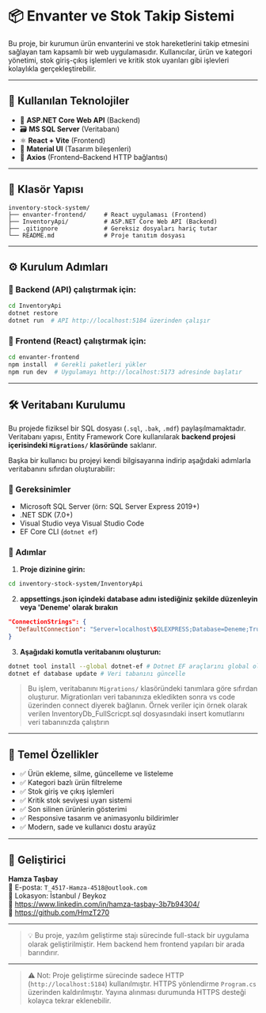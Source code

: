 # 📦 Envanter ve Stok Takip Sistemi

Bu proje, bir kurumun ürün envanterini ve stok hareketlerini takip etmesini sağlayan tam kapsamlı bir web uygulamasıdır. Kullanıcılar, ürün ve kategori yönetimi, stok giriş-çıkış işlemleri ve kritik stok uyarıları gibi işlevleri kolaylıkla gerçekleştirebilir.

---

## 🔧 Kullanılan Teknolojiler

- 🧠 **ASP.NET Core Web API** (Backend)
- 🗃️ **MS SQL Server** (Veritabanı)
- ⚛️ **React + Vite** (Frontend)
- 🎨 **Material UI** (Tasarım bileşenleri)
- 🔗 **Axios** (Frontend–Backend HTTP bağlantısı)

---

## 📁 Klasör Yapısı

```
inventory-stock-system/
├── envanter-frontend/     # React uygulaması (Frontend)
├── InventoryApi/          # ASP.NET Core Web API (Backend)
├── .gitignore             # Gereksiz dosyaları hariç tutar
└── README.md              # Proje tanıtım dosyası
```

---

## ⚙️ Kurulum Adımları

### 🔷 Backend (API) çalıştırmak için:
```bash
cd InventoryApi
dotnet restore
dotnet run  # API http://localhost:5184 üzerinden çalışır
```

### 🔷 Frontend (React) çalıştırmak için:
```bash
cd envanter-frontend
npm install  # Gerekli paketleri yükler
npm run dev  # Uygulamayı http://localhost:5173 adresinde başlatır
```

---

## 🛠️ Veritabanı Kurulumu

Bu projede fiziksel bir SQL dosyası (`.sql`, `.bak`, `.mdf`) paylaşılmamaktadır.  
Veritabanı yapısı, Entity Framework Core kullanılarak **backend projesi içerisindeki `Migrations/` klasöründe** saklanır.

Başka bir kullanıcı bu projeyi kendi bilgisayarına indirip aşağıdaki adımlarla veritabanını sıfırdan oluşturabilir:

### 🧩 Gereksinimler

- Microsoft SQL Server (örn: SQL Server Express 2019+)
- .NET SDK (7.0+)
- Visual Studio veya Visual Studio Code
- EF Core CLI (`dotnet ef`)

### 🧪 Adımlar

1. **Proje dizinine girin:**
```bash
cd inventory-stock-system/InventoryApi
```

2. **appsettings.json içindeki database adını istediğiniz şekilde düzenleyin veya 'Deneme' olarak bırakın**
```json
"ConnectionStrings": {
  "DefaultConnection": "Server=localhost\SQLEXPRESS;Database=Deneme;Trusted_Connection=True;"
}
```

3. **Aşağıdaki komutla veritabanını oluşturun:**
```bash
dotnet tool install --global dotnet-ef # Dotnet EF araçlarını global olarak yükle
dotnet ef database update # Veri tabanını güncelle
```

> Bu işlem, veritabanını `Migrations/` klasöründeki tanımlara göre sıfırdan oluşturur.
> Migrationları veri tabanınıza ekledikten sonra vs code üzerinden connect diyerek bağlanın.
> Örnek veriler için örnek olarak verilen InventoryDb_FullScricpt.sql dosyasındaki insert komutlarını veri tabanınızda çalıştırın

---

## 📝 Temel Özellikler

- ✅ Ürün ekleme, silme, güncelleme ve listeleme
- ✅ Kategori bazlı ürün filtreleme
- ✅ Stok giriş ve çıkış işlemleri
- ✅ Kritik stok seviyesi uyarı sistemi
- ✅ Son silinen ürünlerin gösterimi
- ✅ Responsive tasarım ve animasyonlu bildirimler
- ✅ Modern, sade ve kullanıcı dostu arayüz

---

## 👤 Geliştirici

**Hamza Taşbay**  
📧 E-posta: `T_4517-Hamza-4518@outlook.com`  
📍 Lokasyon: İstanbul / Beykoz  
🔗 https://www.linkedin.com/in/hamza-taşbay-3b7b94304/  
🔗 https://github.com/HmzT270

---

> 💡 Bu proje, yazılım geliştirme stajı sürecinde full-stack bir uygulama olarak geliştirilmiştir. Hem backend hem frontend yapıları bir arada barındırır.

---

> ⚠️ Not: Proje geliştirme sürecinde sadece HTTP (`http://localhost:5184`) kullanılmıştır. 
> HTTPS yönlendirme `Program.cs` üzerinden kaldırılmıştır. 
> Yayına alınması durumunda HTTPS desteği kolayca tekrar eklenebilir.